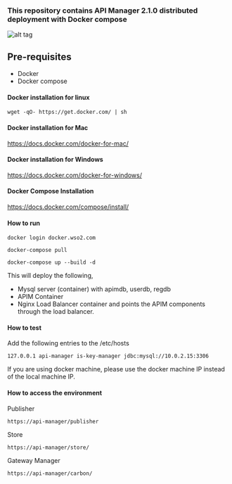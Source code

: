 ### This repository contains API Manager 2.1.0 distributed deployment with Docker compose

![alt tag](https://github.com/wso2/docker-apim/blob/2.1.x/docker-compose/patterns/design/am-2.1.0-pattern-7.jpeg)

## Pre-requisites

 * Docker 
 * Docker compose

#### Docker installation for linux
```
wget -qO- https://get.docker.com/ | sh
```

#### Docker installation for Mac

https://docs.docker.com/docker-for-mac/

#### Docker installation for Windows

https://docs.docker.com/docker-for-windows/

#### Docker Compose Installation

https://docs.docker.com/compose/install/


#### How to run

```docker login docker.wso2.com ```

```docker-compose pull```

```docker-compose up --build -d ```

This will deploy the following,

* Mysql server (container) with apimdb, userdb, regdb
* APIM Container
* Nginx Load Balancer container and points the APIM components through the load balancer.


#### How to test

Add the following entries to the /etc/hosts
```
127.0.0.1 api-manager is-key-manager jdbc:mysql://10.0.2.15:3306
```
If you are using docker machine, please use the docker machine IP instead of the local machine IP.

#### How to access the environment

Publisher

```
https://api-manager/publisher
```

Store

```
https://api-manager/store/
```


Gateway Manager

```
https://api-manager/carbon/
```
